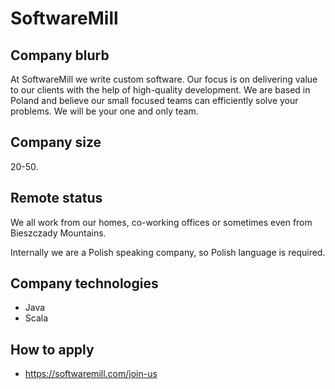 # SoftwareMill

## Company blurb

At SoftwareMill we write custom software. Our focus is on delivering value to our clients with the help of high-quality development. We are based in Poland and believe our small focused teams can efficiently solve your problems. We will be your one and only team.

## Company size

20-50.

## Remote status

We all work from our homes, co-working offices or sometimes even from Bieszczady Mountains.

Internally we are a Polish speaking company, so Polish language is required.

## Company technologies

- Java
- Scala

## How to apply

- https://softwaremill.com/join-us
